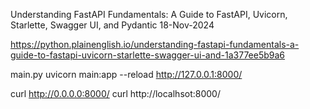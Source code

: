 Understanding FastAPI Fundamentals: A Guide to FastAPI, Uvicorn, Starlette, Swagger UI, and Pydantic
18-Nov-2024

https://python.plainenglish.io/understanding-fastapi-fundamentals-a-guide-to-fastapi-uvicorn-starlette-swagger-ui-and-1a377ee5b9a6

main.py
uvicorn main:app --reload
http://127.0.0.1:8000/

curl http://0.0.0.0:8000/
curl http://localhsot:8000/
